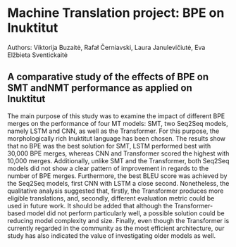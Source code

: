 # Machine Translation project: BPE on Inuktitut
Authors: Viktorija Buzaitė, Rafał Černiavski, Laura Janulevičiutė, Eva Elžbieta Sventickaitė




## A comparative study of the effects of BPE on SMT andNMT performance as applied on Inuktitut

The main purpose of this study was to examine the impact of different BPE merges on the performance of four MT models: SMT, two Seq2Seq models, namely LSTM and CNN, as well as the Transformer. For this purpose, the morphologically rich Inuktitut language has been chosen. The results show that no BPE was the best solution for SMT, LSTM performed best with 30,000 BPE merges, whereas CNN and Transformer scored the highest with 10,000 merges. Additionally, unlike SMT and the Transformer, both Seq2Seq models did not show a clear pattern of improvement in regards to the number of BPE merges. Furthermore, the best BLEU score was achieved by the Seq2Seq models, first CNN with LSTM a close second. Nonetheless, the qualitative analysis suggested that, firstly, the Transformer produces more eligible translations, and, secondly, different evaluation metric could be used in future work. It should be added that although the Transformer-based model did not perform particularly well, a possible solution could be reducing model complexity and size. Finally, even though the Transformer is currently regarded in the community as the most efficient architecture, our study has also indicated the value of investigating older models as well. 
